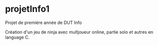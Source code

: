 # projetInfo1
Projet de première année de DUT Info

Création d'un jeu de ninja avec multjoueur online, partie solo et autres en language C.
